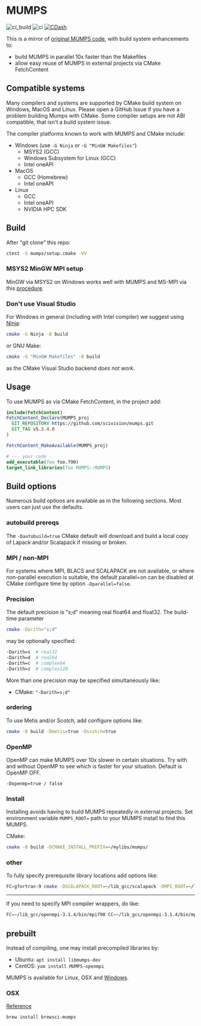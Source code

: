 # MUMPS

![ci_build](https://github.com/scivision/mumps/workflows/ci_build/badge.svg)
![ci](https://github.com/scivision/mumps/workflows/ci/badge.svg)
[![CDash](./.archive/cdash.png)](https://my.cdash.org/index.php?project=mumps)

This is a mirror of
[original MUMPS code](http://mumps-solver.org),
with build system enhancements to:

* build MUMPS in parallel 10x faster than the Makefiles
* allow easy reuse of MUMPS in external projects via CMake FetchContent

## Compatible systems

Many compilers and systems are supported by CMake build system on Windows, MacOS and Linux.
Please open a GitHub Issue if you have a problem building Mumps with CMake.
Some compiler setups are not ABI compatible, that isn't a build system issue.

The compiler platforms known to work with MUMPS and CMake include:

* Windows (use `-G Ninja` or `-G "MinGW Makefiles"`)
  * MSYS2 (GCC)
  * Windows Subsystem for Linux (GCC)
  * Intel oneAPI
* MacOS
  * GCC (Homebrew)
  * Intel oneAPI
* Linux
  * GCC
  * Intel oneAPI
  * NVIDIA HPC SDK

## Build

After "git clone" this repo:

```sh
ctest -S mumps/setup.cmake -VV
```

### MSYS2 MinGW MPI setup

MinGW via MSYS2 on Windows works well with MUMPS and MS-MPI via this [procedure](https://www.scivision.dev/windows-mpi-msys2/).

### Don't use Visual Studio

For Windows in general (including with Intel compiler) we suggest using [Ninja](https://github.com/ninja-build/ninja/releases):

```sh
cmake -G Ninja -B build
```

or GNU Make:

```sh
cmake -G "MinGW Makefiles" -B build
```

as the CMake Visual Studio backend *does not work*.

## Usage

To use MUMPS as via CMake FetchContent, in the project add:

```cmake
include(FetchContent)
FetchContent_Declare(MUMPS_proj
  GIT_REPOSITORY https://github.com/scivision/mumps.git
  GIT_TAG v5.3.4.0
)

FetchContent_MakeAvailable(MUMPS_proj)

# --- your code
add_executable(foo foo.f90)
target_link_libraries(foo MUMPS::MUMPS)
```

## Build options

Numerous build options are available as in the following sections.
Most users can just use the defaults.

### autobuild prereqs

The `-Dautobuild=true` CMake default will download and build a local copy of Lapack and/or Scalapack if missing or broken.

### MPI / non-MPI

For systems where MPI, BLACS and SCALAPACK are not available, or where non-parallel execution is suitable,
the default parallel=on can be disabled at CMake configure time by option `-Dparallel=false`.

### Precision

The default precision is "s;d" meaning real float64 and float32.
The build-time parameter

```sh
cmake -Darith="s;d"
```


may be optionally specified:

```sh
-Darith=s  # real32
-Darith=d  # real64
-Darith=c  # complex64
-Darith=z  # complex128
```

More than one precision may be specified simultaneously like:

* CMake: `"-Darith=s;d"`

### ordering

To use Metis and/or Scotch, add configure options like:

```sh
cmake -B build -Dmetis=true -Dscotch=true
```

### OpenMP

OpenMP can make MUMPS over 10x slower in certain situations.
Try with and without OpenMP to see which is faster for your situation.
Default is OpenMP OFF.

`-Dopenmp=true / false`

### Install

Installing avoids having to build MUMPS repeatedly in external projects.
Set environment variable `MUMPS_ROOT=` path to your MUMPS install to find this MUMPS.

CMake:

```sh
cmake -B build -DCMAKE_INSTALL_PREFIX=~/mylibs/mumps/
```

### other

To fully specify prerequisite library locations add options like:

```sh
FC=gfortran-9 cmake -DSCALAPACK_ROOT=~/lib_gcc/scalapack -DMPI_ROOT=~/lib_gcc/openmpi-3.1.3
```

---

If you need to specify MPI compiler wrappers, do like:

```sh
FC=~/lib_gcc/openmpi-3.1.4/bin/mpif90 CC=~/lib_gcc/openmpi-3.1.4/bin/mpicc cmake -B build -DMPI_ROOT=~/lib_gcc/openmpi-3.1.4
```

## prebuilt

Instead of compiling, one may install precompiled libraries by:

* Ubuntu: `apt install libmumps-dev`
* CentOS: `yum install MUMPS-openmpi`

MUMPS is available for Linux, OSX and
[Windows](http://mumps.enseeiht.fr/index.php?page=links).

### OSX

[Reference](http://mumps.enseeiht.fr/index.php?page=links)

```sh
brew install brewsci-mumps
```
